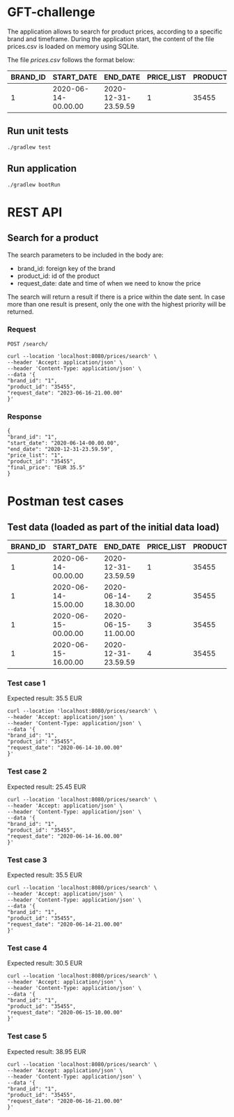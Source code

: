 # GFT-challenge

The application allows to search for product prices, according to a specific brand and timeframe. 
During the application start, the content of the file prices.csv is loaded on memory using SQLite.

The file *prices.csv* follows the format below:

| BRAND_ID | START_DATE          | END_DATE            | PRICE_LIST | PRODUCT_ID | PRIORITY | PRICE   | CURR |
|----------|---------------------|---------------------|------------|------------|----------|---------|------|
| 1        | 2020-06-14-00.00.00 | 2020-12-31-23.59.59 | 1          | 35455      | 0        | 35.50   | EUR  |


## Run unit tests

    ./gradlew test

## Run application

    ./gradlew bootRun

# REST API

## Search for a product

The search parameters to be included in the body are:
- brand_id: foreign key of the brand
- product_id: id of the product
- request_date: date and time of when we need to know the price

The search will return a result if there is a price within the date sent. In case more than one result is present, only the one with the highest priority will be returned.

### Request

`POST /search/`

    curl --location 'localhost:8080/prices/search' \
    --header 'Accept: application/json' \
    --header 'Content-Type: application/json' \
    --data '{
    "brand_id": "1",
    "product_id": "35455",
    "request_date": "2023-06-16-21.00.00"
    }'


### Response

    {
    "brand_id": "1",
    "start_date": "2020-06-14-00.00.00",
    "end_date": "2020-12-31-23.59.59",
    "price_list": "1",
    "product_id": "35455",
    "final_price": "EUR 35.5"
    }


# Postman test cases
## Test data (loaded as part of the initial data load)
| BRAND_ID | START_DATE           | END_DATE             | PRICE_LIST | PRODUCT_ID | PRIORITY | PRICE  | CURR |
|----------|----------------------|----------------------|------------|------------|----------|--------|------|
| 1        | 2020-06-14-00.00.00  | 2020-12-31-23.59.59  | 1          | 35455      | 0        | 35.50  | EUR  |
| 1        | 2020-06-14-15.00.00  | 2020-06-14-18.30.00  | 2          | 35455      | 1        | 25.45  | EUR  |
| 1        | 2020-06-15-00.00.00  | 2020-06-15-11.00.00  | 3          | 35455      | 1        | 30.50  | EUR  |
| 1        | 2020-06-15-16.00.00  | 2020-12-31-23.59.59  | 4          | 35455      | 1        | 38.95  | EUR  |

### Test case 1 
Expected result: 35.5 EUR

    curl --location 'localhost:8080/prices/search' \
    --header 'Accept: application/json' \
    --header 'Content-Type: application/json' \
    --data '{
    "brand_id": "1",
    "product_id": "35455",
    "request_date": "2020-06-14-10.00.00"
    }'

### Test case 2
Expected result: 25.45 EUR

    curl --location 'localhost:8080/prices/search' \
    --header 'Accept: application/json' \
    --header 'Content-Type: application/json' \
    --data '{
    "brand_id": "1",
    "product_id": "35455",
    "request_date": "2020-06-14-16.00.00"
    }'

### Test case 3
Expected result: 35.5 EUR

    curl --location 'localhost:8080/prices/search' \
    --header 'Accept: application/json' \
    --header 'Content-Type: application/json' \
    --data '{
    "brand_id": "1",
    "product_id": "35455",
    "request_date": "2020-06-14-21.00.00"
    }'

### Test case 4
Expected result: 30.5 EUR

    curl --location 'localhost:8080/prices/search' \
    --header 'Accept: application/json' \
    --header 'Content-Type: application/json' \
    --data '{
    "brand_id": "1",
    "product_id": "35455",
    "request_date": "2020-06-15-10.00.00"
    }'

### Test case 5
Expected result: 38.95 EUR

    curl --location 'localhost:8080/prices/search' \
    --header 'Accept: application/json' \
    --header 'Content-Type: application/json' \
    --data '{
    "brand_id": "1",
    "product_id": "35455",
    "request_date": "2020-06-16-21.00.00"
    }'